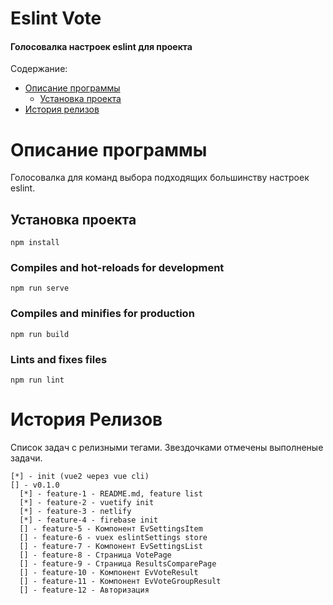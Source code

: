 # Eslint Vote
#### Голосовалка настроек eslint для проекта

Содержание:
- [Описание программы](#описание-программы)
    - [Установка проекта](#установка-проекта)
- [История релизов](#история-релизов)

# Описание программы

Голосовалка для команд выбора подходящих большинству настроек eslint.

## Установка проекта
```
npm install
```

### Compiles and hot-reloads for development
```
npm run serve
```

### Compiles and minifies for production
```
npm run build
```

### Lints and fixes files
```
npm run lint
```

# История Релизов
Список задач c релизными тегами. Звездочками отмечены выполненые задачи.

    [*] - init (vue2 через vue cli)
    [] - v0.1.0
      [*] - feature-1 - README.md, feature list
      [*] - feature-2 - vuetify init
      [*] - feature-3 - netlify
      [*] - feature-4 - firebase init
      [] - feature-5 - Компонент EvSettingsItem
      [] - feature-6 - vuex eslintSettings store
      [] - feature-7 - Компонент EvSettingsList
      [] - feature-8 - Страница VotePage
      [] - feature-9 - Страница ResultsComparePage
      [] - feature-10 - Компонент EvVoteResult
      [] - feature-11 - Компонент EvVoteGroupResult
      [] - feature-12 - Авторизация